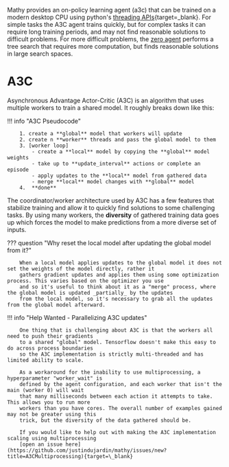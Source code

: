 Mathy provides an on-policy learning agent (a3c) that can be trained on a modern desktop CPU using python's [threading APIs](https://docs.python.org/3.6/library/threading.html#module-threading){target=\_blank}. For simple tasks the A3C agent trains quickly, but for complex tasks it can require long training periods, and may not find reasonable solutions to difficult problems. For more difficult problems, the [zero agent](/ml/zero) performs a tree search that requires more computation, but finds reasonable solutions in large search spaces.

# A3C

Asynchronous Advantage Actor-Critic (A3C) is an algorithm that uses multiple workers to train a shared model. It roughly breaks down like this:

!!! info "A3C Pseudocode"

        1. create a **global** model that workers will update
        2. create n **worker** threads and pass the global model to them
        3. [worker loop]
            - create a **local** model by copying the **global** model weights
            - take up to **update_interval** actions or complete an episode
            - apply updates to the **local** model from gathered data
            - merge **local** model changes with **global** model
        4.  **done**

The coordinator/worker architecture used by A3C has a few features that stabilize training and allow it to quickly find solutions to some challenging tasks. By using many workers, the **diversity** of gathered training data goes up which forces the model to make predictions from a more diverse set of inputs.

??? question "Why reset the local model after updating the global model from it?"

        When a local model applies updates to the global model it does not set the weights of the model directly, rather it
        gathers gradient updates and applies them using some optimization process. This varies based on the optimizer you use
        and so it's useful to think about it as a "merge" process, where the global model is updated _partially_ by the updates
        from the local model, so it's necessary to grab all the updates from the global model afterward.

!!! info "Help Wanted - Parallelizing A3C updates"

        One thing that is challenging about A3C is that the workers all need to push their gradients
        to a shared "global" model. Tensorflow doesn't make this easy to do across process boundaries
        so the A3C implementation is strictly multi-threaded and has limited ability to scale.

        As a workaround for the inability to use multiprocessing, a hyperparameter "worker_wait" is
        defined by the agent configuration, and each worker that isn't the main (worker 0) will wait
        that many milliseconds between each action it attempts to take. This allows you to run more
        workers than you have cores. The overall number of examples gained may not be greater using this
        trick, but the diversity of the data gathered should be.

        If you would like to help out with making the A3C implementation scaling using multiprocessing
        [open an issue here](https://github.com/justindujardin/mathy/issues/new?title=A3CMultiprocessing){target=\_blank}
